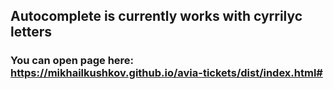 ## Autocomplete is currently works with cyrrilyc letters
### You can open page here: https://mikhailkushkov.github.io/avia-tickets/dist/index.html#
